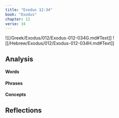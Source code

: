 ```yaml
---
title: "Exodus 12:34"
book: "Exodus"
chapter: 12
verse: 34
---
```

![[/Greek/Exodus/012/Exodus-012-034G.md#Text]]
![[/Hebrew/Exodus/012/Exodus-012-034H.md#Text]]

## Analysis

#### Words

#### Phrases

#### Concepts

## Reflections
